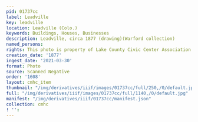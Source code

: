 ```yaml
---
pid: 01737cc
label: Leadville
key: leadville
location: Leadville (Colo.)
keywords: Buildings, Houses, Businesses
description: Leadville, circa 1877 (drawing)(Warford collection)
named_persons: 
rights: This photo is property of Lake County Civic Center Association.
creation_date: '1877'
ingest_date: '2021-03-30'
format: Photo
source: Scanned Negative
order: '1608'
layout: cmhc_item
thumbnail: "/img/derivatives/iiif/images/01737cc/full/250,/0/default.jpg"
full: "/img/derivatives/iiif/images/01737cc/full/1140,/0/default.jpg"
manifest: "/img/derivatives/iiif/01737cc/manifest.json"
collection: cmhc
! '': 
---
```

